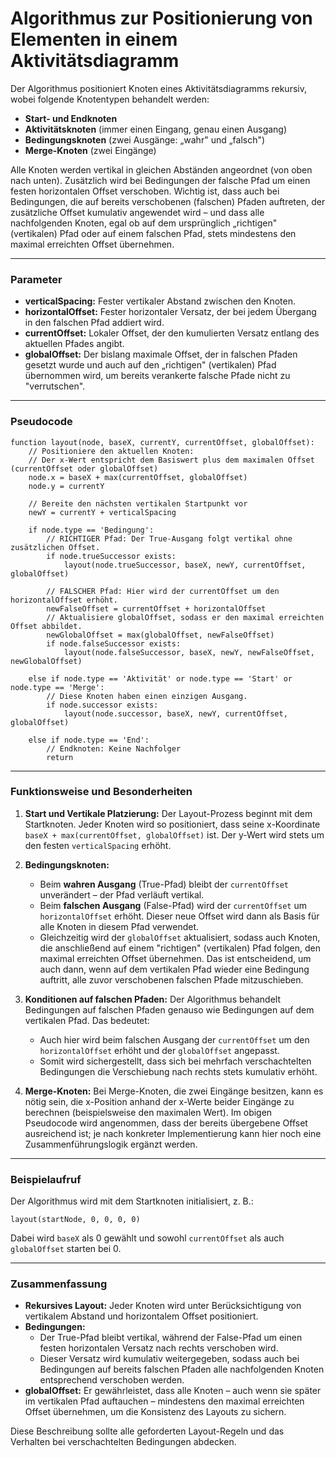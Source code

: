 # Algorithmus zur Positionierung von Elementen in einem Aktivitätsdiagramm

Der Algorithmus positioniert Knoten eines Aktivitätsdiagramms rekursiv, wobei folgende Knotentypen behandelt werden:

- **Start- und Endknoten**
- **Aktivitätsknoten** (immer einen Eingang, genau einen Ausgang)
- **Bedingungsknoten** (zwei Ausgänge: „wahr" und „falsch")
- **Merge-Knoten** (zwei Eingänge)

Alle Knoten werden vertikal in gleichen Abständen angeordnet (von oben nach unten). Zusätzlich wird bei Bedingungen der falsche Pfad um einen festen horizontalen Offset verschoben. Wichtig ist, dass auch bei Bedingungen, die auf bereits verschobenen (falschen) Pfaden auftreten, der zusätzliche Offset kumulativ angewendet wird – und dass alle nachfolgenden Knoten, egal ob auf dem ursprünglich „richtigen" (vertikalen) Pfad oder auf einem falschen Pfad, stets mindestens den maximal erreichten Offset übernehmen.

---

### Parameter

- **verticalSpacing:** Fester vertikaler Abstand zwischen den Knoten.
- **horizontalOffset:** Fester horizontaler Versatz, der bei jedem Übergang in den falschen Pfad addiert wird.
- **currentOffset:** Lokaler Offset, der den kumulierten Versatz entlang des aktuellen Pfades angibt.
- **globalOffset:** Der bislang maximale Offset, der in falschen Pfaden gesetzt wurde und auch auf den „richtigen" (vertikalen) Pfad übernommen wird, um bereits verankerte falsche Pfade nicht zu "verrutschen".

---

### Pseudocode

```pseudo
function layout(node, baseX, currentY, currentOffset, globalOffset):
    // Positioniere den aktuellen Knoten:
    // Der x-Wert entspricht dem Basiswert plus dem maximalen Offset (currentOffset oder globalOffset)
    node.x = baseX + max(currentOffset, globalOffset)
    node.y = currentY

    // Bereite den nächsten vertikalen Startpunkt vor
    newY = currentY + verticalSpacing

    if node.type == 'Bedingung':
        // RICHTIGER Pfad: Der True-Ausgang folgt vertikal ohne zusätzlichen Offset.
        if node.trueSuccessor exists:
            layout(node.trueSuccessor, baseX, newY, currentOffset, globalOffset)

        // FALSCHER Pfad: Hier wird der currentOffset um den horizontalOffset erhöht.
        newFalseOffset = currentOffset + horizontalOffset
        // Aktualisiere globalOffset, sodass er den maximal erreichten Offset abbildet.
        newGlobalOffset = max(globalOffset, newFalseOffset)
        if node.falseSuccessor exists:
            layout(node.falseSuccessor, baseX, newY, newFalseOffset, newGlobalOffset)

    else if node.type == 'Aktivität' or node.type == 'Start' or node.type == 'Merge':
        // Diese Knoten haben einen einzigen Ausgang.
        if node.successor exists:
            layout(node.successor, baseX, newY, currentOffset, globalOffset)

    else if node.type == 'End':
        // Endknoten: Keine Nachfolger
        return
```

---

### Funktionsweise und Besonderheiten

1. **Start und Vertikale Platzierung:**
   Der Layout-Prozess beginnt mit dem Startknoten. Jeder Knoten wird so positioniert, dass seine x-Koordinate `baseX + max(currentOffset, globalOffset)` ist. Der y-Wert wird stets um den festen `verticalSpacing` erhöht.

2. **Bedingungsknoten:**
   - Beim **wahren Ausgang** (True-Pfad) bleibt der `currentOffset` unverändert – der Pfad verläuft vertikal.
   - Beim **falschen Ausgang** (False-Pfad) wird der `currentOffset` um `horizontalOffset` erhöht. Dieser neue Offset wird dann als Basis für alle Knoten in diesem Pfad verwendet.
   - Gleichzeitig wird der `globalOffset` aktualisiert, sodass auch Knoten, die anschließend auf einem "richtigen" (vertikalen) Pfad folgen, den maximal erreichten Offset übernehmen. Das ist entscheidend, um auch dann, wenn auf dem vertikalen Pfad wieder eine Bedingung auftritt, alle zuvor verschobenen falschen Pfade mitzuschieben.

3. **Konditionen auf falschen Pfaden:**
   Der Algorithmus behandelt Bedingungen auf falschen Pfaden genauso wie Bedingungen auf dem vertikalen Pfad. Das bedeutet:
   - Auch hier wird beim falschen Ausgang der `currentOffset` um den `horizontalOffset` erhöht und der `globalOffset` angepasst.
   - Somit wird sichergestellt, dass sich bei mehrfach verschachtelten Bedingungen die Verschiebung nach rechts stets kumulativ erhöht.

4. **Merge-Knoten:**
   Bei Merge-Knoten, die zwei Eingänge besitzen, kann es nötig sein, die x-Position anhand der x-Werte beider Eingänge zu berechnen (beispielsweise den maximalen Wert). Im obigen Pseudocode wird angenommen, dass der bereits übergebene Offset ausreichend ist; je nach konkreter Implementierung kann hier noch eine Zusammenführungslogik ergänzt werden.

---

### Beispielaufruf

Der Algorithmus wird mit dem Startknoten initialisiert, z. B.:

```pseudo
layout(startNode, 0, 0, 0, 0)
```

Dabei wird `baseX` als 0 gewählt und sowohl `currentOffset` als auch `globalOffset` starten bei 0.

---

### Zusammenfassung

- **Rekursives Layout:** Jeder Knoten wird unter Berücksichtigung von vertikalem Abstand und horizontalem Offset positioniert.
- **Bedingungen:**
  - Der True-Pfad bleibt vertikal, während der False-Pfad um einen festen horizontalen Versatz nach rechts verschoben wird.
  - Dieser Versatz wird kumulativ weitergegeben, sodass auch bei Bedingungen auf bereits falschen Pfaden alle nachfolgenden Knoten entsprechend verschoben werden.
- **globalOffset:** Er gewährleistet, dass alle Knoten – auch wenn sie später im vertikalen Pfad auftauchen – mindestens den maximal erreichten Offset übernehmen, um die Konsistenz des Layouts zu sichern.

Diese Beschreibung sollte alle geforderten Layout-Regeln und das Verhalten bei verschachtelten Bedingungen abdecken.
